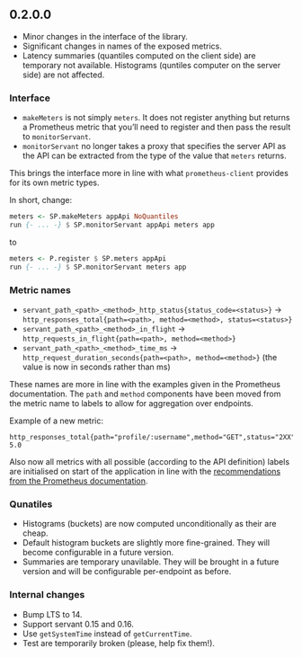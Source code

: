 0.2.0.0
--------

* Minor changes in the interface of the library.
* Significant changes in names of the exposed metrics.
* Latency summaries (quantiles computed on the client side) are temporary
  not available. Histograms (quntiles computer on the server side) are
  not affected.

### Interface

* `makeMeters` is not simply `meters`. It does not register anything
   but returns a Prometheus metric that you’ll need to register and
   then pass the result to `monitorServant`.
* `monitorServant` no longer takes a proxy that specifies the server API
  as the API can be extracted from the type of the value that `meters`
  returns.

This brings the interface more in line with what `prometheus-client`
provides for its own metric types.

In short, change:

```haskell
meters <- SP.makeMeters appApi NoQuantiles
run {- ... -} $ SP.monitorServant appApi meters app
```

to

```haskell
meters <- P.register $ SP.meters appApi
run {- ... -} $ SP.monitorServant meters app
```

### Metric names

* `servant_path_<path>_<method>_http_status{status_code=<status>}` →
  `http_responses_total{path=<path>, method=<method>, status=<status>}`
* `servant_path_<path>_<method>_in_flight` →
  `http_requests_in_flight{path=<path>, method=<method>}`
* `servant_path_<path>_<method>_time_ms` →
  `http_request_duration_seconds{path=<path>, method=<method>}`
  (the value is now in seconds rather than ms)

These names are more in line with the examples given in the Prometheus
documentation. The `path` and `method` components have been moved
from the metric name to labels to allow for aggregation over endpoints.

Example of a new metric:

```
http_responses_total{path="profile/:username",method="GET",status="2XX"} 5.0
```

Also now all metrics with all possible (according to the API definition) labels
are initialised on start of the application in line with the [recommendations
from the Prometheus documentation][avoid-missing-metrics].

[avoid-missing-metrics]: https://prometheus.io/docs/practices/instrumentation/#avoid-missing-metrics

### Qunatiles

* Histograms (buckets) are now computed unconditionally as their are cheap.
* Default histogram buckets are slightly more fine-grained. They will become
  configurable in a future version.
* Summaries are temporary unavilable. They will be brought in a future
  version and will be configurable per-endpoint as before.

### Internal changes

* Bump LTS to 14.
* Support servant 0.15 and 0.16.
* Use `getSystemTime` instead of `getCurrentTime`.
* Test are temporarily broken (please, help fix them!).
